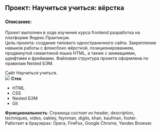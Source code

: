 ## Проект: Научиться учиться: вёрстка

### Описание:
Проект выполнен в ходе изучения курса frontend разработка на платформе Яндекс.Практикум.</br>
Цель проекта: создание типового одностраничного сайта. Закрепление навыков работы с флексбокс-вёрсткой, позиционированием, продвинутой семантикой языка HTML, а также с анимациями, шрифтами и фреймами.
Файловая структура проекта оформлена по правилам Nested БЭМ.

Сайт Научиться учиться.</br>
![](/images/Image_HL_Collages.jpg)
**Стек**
- HTML
- CSS
- Nested БЭМ
- Git

**Функциональность**: Страница состоит из header, description, techniques, video, oakley, feynman, digits, khan, kaufman, footer.</br>
Работает в браузерах: Opera, FireFox, Google Chrome, Yandex Browser.</br>

